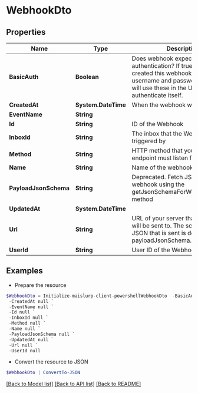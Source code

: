 # WebhookDto
## Properties

Name | Type | Description | Notes
------------ | ------------- | ------------- | -------------
**BasicAuth** | **Boolean** | Does webhook expect basic authentication? If true it means you created this webhook with a username and password. MailSlurp will use these in the URL to authenticate itself. | [optional] 
**CreatedAt** | **System.DateTime** | When the webhook was created | [optional] 
**EventName** | **String** |  | [optional] 
**Id** | **String** | ID of the Webhook | [optional] 
**InboxId** | **String** | The inbox that the Webhook will be triggered by | [optional] 
**Method** | **String** | HTTP method that your server endpoint must listen for | [optional] 
**Name** | **String** | Name of the webhook | [optional] 
**PayloadJsonSchema** | **String** | Deprecated. Fetch JSON Schema for webhook using the getJsonSchemaForWebhookPayload method | [optional] 
**UpdatedAt** | **System.DateTime** |  | 
**Url** | **String** | URL of your server that the webhook will be sent to. The schema of the JSON that is sent is described by the payloadJsonSchema. | [optional] 
**UserId** | **String** | User ID of the Webhook | [optional] 

## Examples

- Prepare the resource
```powershell
$WebhookDto = Initialize-maislurp-client-powershellWebhookDto  -BasicAuth null `
 -CreatedAt null `
 -EventName null `
 -Id null `
 -InboxId null `
 -Method null `
 -Name null `
 -PayloadJsonSchema null `
 -UpdatedAt null `
 -Url null `
 -UserId null
```

- Convert the resource to JSON
```powershell
$WebhookDto | ConvertTo-JSON
```

[[Back to Model list]](../README#documentation-for-models) [[Back to API list]](../README#documentation-for-api-endpoints) [[Back to README]](../README)

